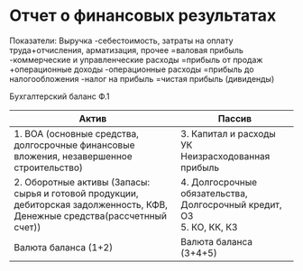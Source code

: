 # Отчет о финансовых результатах
Показатели:
Выручка 
-себестоимость, затраты на оплату труда+отчисления, арматизация, прочее
=валовая прибыль
-коммерческие и управленческие расходы
=прибыль от продаж
+операционные доходы
-операционные расходы
=прибыль до налогообложения
-налог на прибыль
=чистая прибыль (дивиденды)

Бухгалтерский баланс Ф.1

| Актив                                                                                                                        | Пассив                                                                  |
| ---------------------------------------------------------------------------------------------------------------------------- | ----------------------------------------------------------------------- |
| 1. ВОА (основные средства, долгосрочные финансовые вложения, незавершенное строительство)                                    | 3. Капитал и расходы<br>УК<br>Неизрасходованная прибыль                 |
| 2. Оборотные активы (Запасы: сырья и готовой продукции, дебиторская задолженность, КФВ, Денежные средства(рассчетнный счет)) | 4. Долгосрочные обязательства, Долгосрочный кредит, ОЗ<br>5. КО, КК, КЗ |
| Валюта баланса (1+2)                                                                                                         | Валюта баланса (3+4+5)                                                  |
